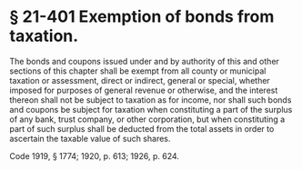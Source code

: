 # § 21-401 Exemption of bonds from taxation.

<p>The bonds and coupons issued under and by authority of this and other sections of this chapter shall be exempt from all county or municipal taxation or assessment, direct or indirect, general or special, whether imposed for purposes of general revenue or otherwise, and the interest thereon shall not be subject to taxation as for income, nor shall such bonds and coupons be subject for taxation when constituting a part of the surplus of any bank, trust company, or other corporation, but when constituting a part of such surplus shall be deducted from the total assets in order to ascertain the taxable value of such shares.</p><p>Code 1919, § 1774; 1920, p. 613; 1926, p. 624.</p>